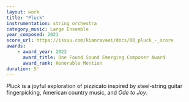```yaml
---
layout: work
title: "Pluck"
instrumentation: string orchestra
category_music: Large Ensemble
year_composed: 2021
score_url: https://issuu.com/kianravaei/docs/00_pluck_-_score
awards:
    - award_year: 2022
      award_title: One Found Sound Emerging Composer Award
      award_rank: Honorable Mention
duration: 5'
---
```


<i>Pluck</i> is a joyful exploration of pizzicato inspired by steel-string guitar fingerpicking, American country music, and <i>Ode to Joy</i>.